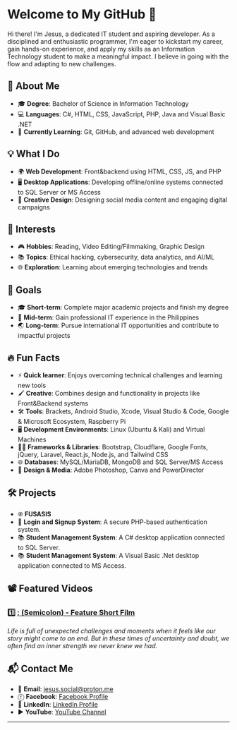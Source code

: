 <!--## Hi there 👋-->

<!--
**jesusdiazjess/jesusdiazjess** is a ✨ _special_ ✨ repository because its `README.md` (this file) appears on your GitHub profile.

Here are some ideas to get you started:

- 🔭 I’m currently working on ...
- 🌱 I’m currently learning ...
- 👯 I’m looking to collaborate on ...
- 🤔 I’m looking for help with ...
- 💬 Ask me about ...
- 📫 How to reach me: ...
- 😄 Pronouns: ...
- ⚡ Fun fact: ...
-->

# Welcome to My GitHub 👋
Hi there! I'm Jesus, a dedicated IT student and aspiring developer. As a disciplined and enthusiastic programmer, I'm eager to kickstart my career, gain hands-on experience, and apply my skills as an Information Technology student to make a meaningful impact. I believe in going with the flow and adapting to new challenges.

## 🚀 About Me
- 🎓 **Degree**: Bachelor of Science in Information Technology
- 💻 **Languages**: C#, HTML, CSS, JavaScript, PHP, Java and Visual Basic .NET
- 🌱 **Currently Learning**: Git, GitHub, and advanced web development
<!--- 🔗 [My Portfolio](https://yourportfolio.com)-->

## 💡 What I Do
<!--- 🛠 **Tools**: Git, SQL Server, Bootstrap, Visual Studio, and creative graphic design-->
- 🌍 **Web Development**: Front&backend using HTML, CSS, JS, and PHP
- 🖥️ **Desktop Applications**: Developing offline/online systems connected to SQL Server or MS Access
- 🎨 **Creative Design**: Designing social media content and engaging digital campaigns
  
## 🧩 Interests  
- 🎮 **Hobbies**: Reading, Video Editing/Filmmaking, Graphic Design  
- 📚 **Topics**: Ethical hacking, cybersecurity, data analytics, and AI/ML
- 🌐 **Exploration**: Learning about emerging technologies and trends
  
## 🎯 Goals  
- 🎓 **Short-term**: Complete major academic projects and finish my degree 
- 🚀 **Mid-term**: Gain professional IT experience in the Philippines  
- 🌏 **Long-term**: Pursue international IT opportunities and contribute to impactful projects

## 🔥 Fun Facts  
- ⚡ **Quick learner**: Enjoys overcoming technical challenges and learning new tools  
- 🖌️ **Creative**: Combines design and functionality in projects like Front&Backend systems
- 🛠 **Tools**: Brackets, Android Studio, Xcode, Visual Studio & Code, Google & Microsoft Ecosystem, Raspberry Pi
- 🖥️ **Development Environments**: Linux (Ubuntu & Kali) and Virtual Machines
- 🧑‍💻 **Frameworks & Libraries**: Bootstrap, Cloudflare, Google Fonts, jQuery, Laravel, React.js, Node.js, and Tailwind CSS
- 🌐 **Databases**: MySQL/MariaDB, MongoDB and SQL Server/MS Access
- 🎨 **Design & Media**: Adobe Photoshop, Canva and PowerDirector

<!--## 🤝 Collaboration  
- 💻 **Looking to Collaborate On**: Open-source projects related to web development, IT security, and user-friendly applications  
- 🔍 **Seeking Help With**: Advanced PHP features, API integration, and UI/UX design-->

<!--## 📊 GitHub Stats
![Your GitHub Stats](https://github-readme-stats.vercel.app/api?username=jesusdiazjess&show_icons=true&theme=radical)-->

## 🛠 Projects
- ֎ **FUSASIS**
- 🔐 **Login and Signup System**: A secure PHP-based authentication system.
- 📚 **Student Management System**: A C# desktop application connected to SQL Server.
- 📚 **Student Management System**: A Visual Basic .Net desktop application connected to MS Access.

## 📽️ Featured Videos  
### 1️⃣ [; (Semicolon) - Feature Short Film](https://www.youtube.com/watch?v=f5Pglo0YCWU)  
*Life is full of unexpected challenges and moments when it feels like our story might come to an end. But in these times of uncertainty and doubt, we often find an inner strength we never knew we had.*  

<!--### 2️⃣ [Exploring GitHub Features](https://www.youtube.com/watch?v=placeholder2)  
*Part 2: Discover the essentials of using GitHub for your projects.*  

### 3️⃣ [Mental Health Awareness Campaign](https://www.youtube.com/watch?v=placeholder3)  
*A short film raising awareness about mental health challenges.* --> 

  
## 📬 Contact Me  
- 📧 **Email**: jesus.social@proton.me 
- ⓕ **Facebook**: [Facebook Profile](https://facebook.com/jesusdiazthesecond)
- 💼 **LinkedIn**: [LinkedIn Profile](https://linkedin.com/in/jesusdiazjess)
- ▶️ **YouTube**: [YouTube Channel](https://youtube.com/@fusasis-vod)
<!--- 🌐 **Portfolio**: [Your Portfolio](https://yourportfolio.com) --> 
<!--- 🐦 **Twitter**: [Twitter Handle](https://twitter.com/yourhandle)  -->
---


